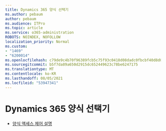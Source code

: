 ```yaml
---
title: Dynamics 365 양식 선택기
ms.author: pebaum
author: pebaum
ms.audience: ITPro
ms.topic: article
ms.service: o365-administration
ROBOTS: NOINDEX, NOFOLLOW
localization_priority: Normal
ms.custom:
- "1469"
- "6200014"
ms.openlocfilehash: c79de9c4b70f96389fcb5c75f93c0418d08dadc0fbcbf40d8d0dc13143853087
ms.sourcegitcommit: b5f7da89a650d2915dc652449623c78be6247175
ms.translationtype: MT
ms.contentlocale: ko-KR
ms.lasthandoff: 08/05/2021
ms.locfileid: "53947341"
---
```

# <a name="dynamics-365-form-selector"></a>Dynamics 365 양식 선택기

* [양식 액세스 제어 설명](https://docs.microsoft.com/dynamics365/customer-engagement/customize/control-access-forms)
